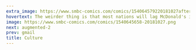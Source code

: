 ```yaml
---
extra_image: https://www.smbc-comics.com/comics/154064579220181027after.png
hovertext: The weirder thing is that most nations will lag McDonald's in extraterrestrial exploration.
image: https://www.smbc-comics.com/comics/1540645658-20181027.png
next: augmented-2
prev: gmail
title: Culture
---
```

